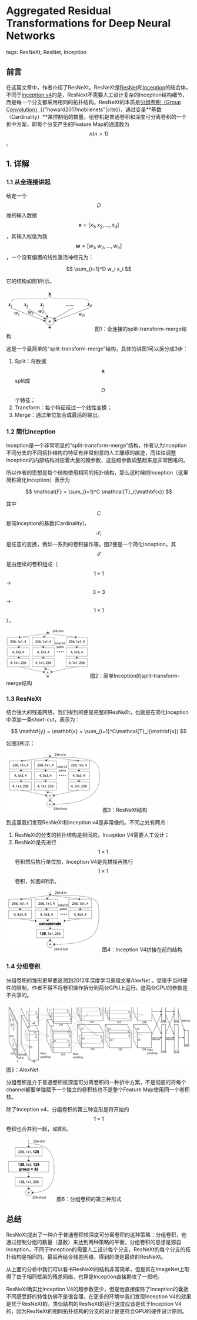# Aggregated Residual Transformations for Deep Neural Networks

tags: ResNeXt, ResNet, Inception

## 前言

在这篇文章中，作者介绍了ResNeXt。ResNeXt是[ResNet](https://senliuy.gitbooks.io/advanced-deep-learning/content/di-yi-zhang-ff1a-jing-dian-wang-luo/deep-residual-learning-for-image-recognition.html)和[Inception](https://senliuy.gitbooks.io/advanced-deep-learning/content/di-yi-zhang-ff1a-jing-dian-wang-luo/going-deeper-with-convolutions.html)的结合体，不同于[Inception v4](https://senliuy.gitbooks.io/advanced-deep-learning/content/di-yi-zhang-ff1a-jing-dian-wang-luo/di-yi-zhang-ff1a-jing-dian-wang-luo/deep-residual-learning-for-image-recognition.html)的是，ResNext不需要人工设计复杂的Inception结构细节，而是每一个分支都采用相同的拓扑结构。ResNeXt的本质是[分组卷积（Group Convolution）](https://senliuy.gitbooks.io/advanced-deep-learning/content/di-yi-zhang-ff1a-jing-dian-wang-luo/di-yi-zhang-ff1a-jing-dian-wang-luo/di-yi-zhang-ff1a-jing-dian-wang-luo/mobilenetxiang-jie.html){{"howard2017mobilenets"\|cite}}，通过变量**基数（Cardinality）**来控制组的数量。组卷机是普通卷积和深度可分离卷积的一个折中方案，即每个分支产生的Feature Map的通道数为$$n (n>1)$$。

## 1. 详解

### 1.1 从全连接讲起

给定一个$$D$$维的输入数据$$\mathbf{x} = [x_1, x_2, ..., x_d]$$，其输入权值为我$$\mathbf{w} = [w_1, w_2, ..., w_n]$$，一个没有偏置的线性激活神经元为：

$$
\sum_{i=1}^D w_i x_i
$$

它的结构如图1所示。

 ![&#x56FE;1&#xFF1A;&#x5168;&#x8FDE;&#x63A5;&#x7684;split-transform-merge&#x7ED3;&#x6784;](../.gitbook/assets/ResNeXt_1.png)图1：全连接的split-transform-merge结构

这是一个最简单的“split-transform-merge”结构，具体的讲图1可以拆分成3步：

1. Split：将数据$$\mathbf{x}$$split成$$D$$个特征；
2. Transform：每个特征经过一个线性变换；
3. Merge：通过单位加合成最后的输出。

### 1.2 简化Inception

Inception是一个非常明显的“split-transform-merge”结构，作者认为Inception不同分支的不同拓扑结构的特征有非常刻意的人工雕琢的痕迹，而往往调整Inception的内部结构对应着大量的超参数，这些超参数调整起来是非常困难的。

所以作者的思想是每个结构使用相同的拓扑结构，那么这时候的Inception（这里简称简化Inception）表示为

$$
\mathcal{F} = \sum_{i=1}^C \mathcal{T}_i(\mathbf{x})
$$

其中$$C$$是简Inception的基数\(Cardinality\)，$$\mathcal{T}_i$$是任意的变换，例如一系列的卷积操作等。图2便是一个简化Inception，其$$\mathcal{T}$$是由连续的卷积组成（$$1\times1$$-&gt;$$3\times3$$-&gt;$$1\times1$$）。

 ![&#x56FE;2&#xFF1A;&#x7B80;&#x5355;Inception&#x7684;split-transform-merge&#x7ED3;&#x6784;](../.gitbook/assets/ResNeXt_2.png)图2：简单Inception的split-transform-merge结构

### 1.3 ResNeXt

结合强大的残差网络，我们得到的便是完整的ResNeXt，也就是在简化Inception中添加一条short-cut，表示为：

$$
\mathbf{y} = \mathbf{x} + \sum_{i=1}^C\mathcal{T}_i(\mathbf{x})
$$

如图3所示：

 ![&#x56FE;3&#xFF1A;ResNeXt&#x7ED3;&#x6784;](../.gitbook/assets/ResNeXt_3.png)图3：ResNeXt结构

到这里我们发现ResNeXt和Inception v4是非常像的。不同之处有两点：

1. ResNeXt的分支的拓扑结构是相同的，Inception V4需要人工设计；
2. ResNeXt是先进行$$1\times1$$卷积然后执行单位加，Inception V4是先拼接再执行$$1\times1$$卷积，如图4所示。

 ![&#x56FE;4&#xFF1A;Inception V4&#x62FC;&#x63A5;&#x5728;&#x524D;&#x7684;&#x7ED3;&#x6784;](../.gitbook/assets/ResNeXt_4.png)图4：Inception V4拼接在前的结构

### 1.4 分组卷积

分组卷积的雏形更早要追溯到2012年深度学习鼻祖文章AlexNet 。受限于当时硬件的限制，作者不得不将卷积操作拆分到两台GPU上运行，这两台GPU的参数是不共享的。

 ![&#x56FE;5&#xFF1A;AlexNet](../.gitbook/assets/AlexNet_3.png)图5：AlexNet

分组卷积是介于普通卷积核深度可分离卷积的一种折中方案，不是彻底的将每个channel都要单独赋予一个独立的卷积核也不是整个Feature Map使用同一个卷积核。

除了Inception v4，分组卷积的第三种变形是将开始的$$1\times1$$卷积也合并到一起，如图6。

 ![&#x56FE;6&#xFF1A;&#x5206;&#x7EC4;&#x5377;&#x79EF;&#x7684;&#x7B2C;&#x4E09;&#x79CD;&#x5F62;&#x5F0F;](../.gitbook/assets/ResNeXt_6.png)图6：分组卷积的第三种形式

## 总结

ResNeXt提出了一种介于普通卷积核深度可分离卷积的这种策略：分组卷积，他通过控制分组的数量（基数）来达到两种策略的平衡。分组卷积的思想是源自Inception，不同于Inception的需要人工设计每个分支，ResNeXt的每个分支的拓扑结构是相同的。最后再结合残差网络，得到的便是最终的ResNeXt。

从上面的分析中我们可以看书ResNeXt的结构非常简单，但是其在ImageNet上取得了由于相同框架的残差网络，也算是Inception直接助攻了一把吧。

ResNeXt确实比Inception V4的超参数更少，但是他直接废除了Inception的囊括不同感受野的特性仿佛不是很合理，在更多的环境中我们发现Inception V4的效果是优于ResNeXt的。类似结构的ResNeXt的运行速度应该是优于Inception V4的，因为ResNeXt的相同拓扑结构的分支的设计是更符合GPU的硬件设计原则。

